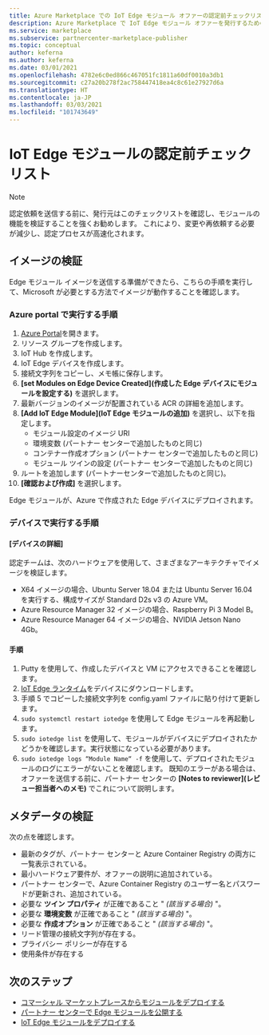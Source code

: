 ```yaml
---
title: Azure Marketplace での IoT Edge モジュール オファーの認定前チェックリスト
description: Azure Marketplace で IoT Edge モジュール オファーを発行するための特定の認定要件について説明します。
ms.service: marketplace
ms.subservice: partnercenter-marketplace-publisher
ms.topic: conceptual
author: keferna
ms.author: keferna
ms.date: 03/01/2021
ms.openlocfilehash: 4782e6c0ed866c467051fc1811a60df0010a3db1
ms.sourcegitcommit: c27a20b278f2ac758447418ea4c8c61e27927d6a
ms.translationtype: HT
ms.contentlocale: ja-JP
ms.lasthandoff: 03/03/2021
ms.locfileid: "101743649"
---
```

# <a name="pre-certification-checklist-for-iot-edge-modules"></a>IoT Edge モジュールの認定前チェックリスト

> [!NOTE]
> 認定依頼を送信する前に、発行元はこのチェックリストを確認し、モジュールの機能を検証することを強くお勧めします。 これにより、変更や再依頼する必要が減少し、認定プロセスが高速化されます。

## <a name="validation-of-image"></a>イメージの検証

Edge モジュール イメージを送信する準備ができたら、こちらの手順を実行して、Microsoft が必要とする方法でイメージが動作することを確認します。

### <a name="steps-to-perform-in-the-azure-portal"></a>Azure portal で実行する手順

1. [Azure Portal](https://partner.microsoft.com/)を開きます。
1. リソース グループを作成します。
1. IoT Hub を作成します。
1. IoT Edge デバイスを作成します。
1. 接続文字列をコピーし、メモ帳に保存します。
1. **[set Modules on Edge Device Created]\(作成した Edge デバイスにモジュールを設定する\)** を選択します。
1. 最新バージョンのイメージが配置されている ACR の詳細を追加します。
1. **[Add IoT Edge Module]\(IoT Edge モジュールの追加\)** を選択し、以下を指定します。
    - モジュール設定のイメージ URI
    - 環境変数 (パートナー センターで追加したものと同じ)
    - コンテナー作成オプション (パートナー センターで追加したものと同じ)
    - モジュール ツインの設定 (パートナー センターで追加したものと同じ)
1. ルートを追加します (パートナーセンターで追加したものと同じ)。
1. **[確認および作成]** を選択します。

Edge モジュールが、Azure で作成された Edge デバイスにデプロイされます。

### <a name="steps-to-perform-on-the-device"></a>デバイスで実行する手順

#### <a name="device-details"></a>[デバイスの詳細]

認定チームは、次のハードウェアを使用して、さまざまなアーキテクチャでイメージを検証します。

- X64 イメージの場合、Ubuntu Server 18.04 または Ubuntu Server 16.04 を実行する、構成サイズが Standard D2s v3 の Azure VM。
- Azure Resource Manager 32 イメージの場合、Raspberry Pi 3 Model B。
- Azure Resource Manager 64 イメージの場合、NVIDIA Jetson Nano 4Gb。

#### <a name="steps"></a>手順

1. Putty を使用して、作成したデバイスと VM にアクセスできることを確認します。
1. [IoT Edge ランタイム](https://docs.microsoft.com/azure/iot-edge/how-to-install-iot-edge)をデバイスにダウンロードします。
1. 手順 5 でコピーした接続文字列を config.yaml ファイルに貼り付けて更新します。
1. `sudo systemctl restart iotedge` を使用して Edge モジュールを再起動します。
1. `sudo iotedge list` を使用して、モジュールがデバイスにデプロイされたかどうかを確認します。実行状態になっている必要があります。
1. `sudo iotedge logs “Module Name“ -f` を使用して、デプロイされたモジュールのログにエラーがないことを確認します。 既知のエラーがある場合は、オファーを送信する前に、パートナー センターの **[Notes to reviewer]\(レビュー担当者へのメモ\)** でこれについて説明します。

## <a name="metadata-validation"></a>メタデータの検証

次の点を確認します。

- 最新のタグが、パートナー センターと Azure Container Registry の両方に一覧表示されている。
- 最小ハードウェア要件が、オファーの説明に追加されている。
- パートナー センターで、Azure Container Registry のユーザー名とパスワードが更新され、追加されている。
- 必要な **ツイン プロパティ** が正確であること " *(該当する場合)* "。
- 必要な **環境変数** が正確であること " *(該当する場合)* "。
- 必要な **作成オプション** が正確であること " *(該当する場合)* "。
- リード管理の接続文字列が存在する。
- プライバシー ポリシーが存在する
- 使用条件が存在する

## <a name="next-steps"></a>次のステップ

- [コマーシャル マーケットプレースからモジュールをデプロイする](https://docs.microsoft.com/azure/iot-edge/how-to-deploy-modules-portal#deploy-from-azure-marketplace)
- [パートナー センターで Edge モジュールを公開する](https://docs.microsoft.com/azure/marketplace/partner-center-portal/azure-iot-edge-module-creation)
- [IoT Edge モジュールをデプロイする](https://docs.microsoft.com/azure/iot-edge/quickstart-linux)  
